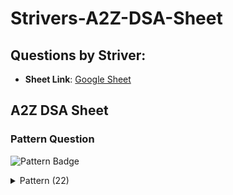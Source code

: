 # Strivers-A2Z-DSA-Sheet

## Questions by Striver:


- **Sheet Link**: [Google Sheet](https://takeuforward.org/strivers-a2z-dsa-course/strivers-a2z-dsa-course-sheet-2/)


## A2Z DSA Sheet

### Pattern Question
![Pattern Badge](https://img.shields.io/badge/Pattern-22-pink)

<details>
  <summary>Pattern (22)</summary>

| Problem No | Problem Name     | Solution Link |
|------------|------------------|---------------|
| 1          | ![image](https://github.com/user-attachments/assets/52289551-162e-4686-97c3-78ef2189f7cc) | [Solution](https://github.com/n-riya/Strivers-A2Z-DSA-Sheet/blob/main/Pattern%20/pattern1.py)|
|2|		![image](https://github.com/user-attachments/assets/3b6f5ae2-034b-46f4-97b2-07bbce8538bf)| [Solution](https://github.com/n-riya/Strivers-A2Z-DSA-Sheet/blob/main/Pattern%20/pattern2.py)| 
|3|		![image](https://github.com/user-attachments/assets/ff4c4f00-ddaf-47c8-8a54-4f90b1676492)| [Solution](https://github.com/n-riya/Strivers-A2Z-DSA-Sheet/blob/main/Pattern%20/pattern3.py)| 
|4|		![image](https://github.com/user-attachments/assets/65c65c89-0b61-4237-92e0-a19401ff7314)| [Solution](https://github.com/n-riya/Strivers-A2Z-DSA-Sheet/blob/main/Pattern%20/pattern4.py)| 
|5|		![image](https://github.com/user-attachments/assets/09e2dc6e-1c81-47ed-83bb-28ebf3fe4659)| [Solution](https://github.com/n-riya/Strivers-A2Z-DSA-Sheet/blob/main/Pattern%20/pattern5.py)| 
|6|		![image](https://github.com/user-attachments/assets/d03d4676-dd7a-43d6-99f4-2142ab29ff89)| [Solution](https://github.com/n-riya/Strivers-A2Z-DSA-Sheet/blob/main/Pattern%20/pattern6.py)| 
|7|		![image](https://github.com/user-attachments/assets/31fe3036-4d66-4f1d-97ee-352279e51626)| [Solution](https://github.com/n-riya/Strivers-A2Z-DSA-Sheet/blob/main/Pattern%20/pattern7.py)| 
|8|	![image](https://github.com/user-attachments/assets/b19eb335-c87e-4fa0-a33f-3fd1fdb5dc36)| [Solution](https://github.com/n-riya/Strivers-A2Z-DSA-Sheet/blob/main/Pattern%20/pattern8.py)| 
|9|		![image](https://github.com/user-attachments/assets/7520e707-8989-4d61-a1d0-5c32fd53e2e4)| [Solution](https://github.com/n-riya/Strivers-A2Z-DSA-Sheet/blob/main/Pattern%20/pattern9.py)| 

</details>
